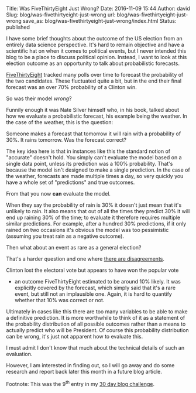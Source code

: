 Title: Was FiveThirtyEight Just Wrong?
Date: 2016-11-09 15:44
Author: david
Slug: blog/was-fivethirtyeight-just-wrong
url: blog/was-fivethirtyeight-just-wrong
save_as: blog/was-fivethirtyeight-just-wrong/index.html
Status: published

I have some brief thoughts about the outcome of the US election from an
entirely data science perspective. It's hard to remain objective and
have a scientific hat on when it comes to political events, but I never
intended this blog to be a place to discuss political opinion. Instead,
I want to look at this election outcome as an opportunity to talk about
probabilistic forecasts.

[FiveThirtyEight](http://fivethirtyeight.com/) tracked many polls over
time to forecast the probability of the two candidates. These fluctuated
quite a bit, but in the end their final forecast was an over 70%
probability of a Clinton win.

So was their model *wrong*?

Funnily enough it was Nate Silver himself who, in his book, talked about
how we evaluate a probabilistic forecast, his example being the weather.
In the case of the weather, this is the question:

Someone makes a forecast that tomorrow it will rain with a probability
of 30%. It rains tomorrow. Was the forecast correct?

The key idea here is that in instances like this the standard notion of
"accurate" doesn't hold. You simply can't evaluate the model based on a
single data point, unless its prediction was a 100% probability. That's
because the model isn't designed to make a single prediction. In the
case of the weather, forecasts are made multiple times a day, so very
quickly you have a whole set of "predictions" and true outcomes.

From that you now **can** evaluate the model.

When they say the probability of rain is 30% it doesn't just mean that
it's unlikely to rain. It also means that out of all the times they
predict 30% it will end up raining 30% of the time; to evaluate it
therefore requires multiple similar predictions. For example, after a
hundred 30% predictions, if it only rained on two occasions it's obvious
the model was too pessimistic (assuming you treat rain as a negative
outcome).

Then what about an event as rare as a general election?

That's a harder question and one where [there are disagreements](https://twitter.com/nntaleb/status/762033443932934144).

Clinton lost the electoral vote but appears to have won the popular vote
- an outcome FiveThirtyEight estimated to be around 10% likely. It was
explicitly covered by the forecast, which simply said that it's a rare
event, but still not an implausible one. Again, it is hard to quantify
whether that 10% was correct or not.

Ultimately in cases like this there are too many variables to be able to
make a definitive prediction. It is more worthwhile to think of it as a
statement of the probability distribution of all possible outcomes
rather than a means to actually predict who will be President. Of course
this probability distribution can be wrong, it's just not apparent how
to evaluate this.

I must admit I don't know that much about the technical details of such
an evaluation.

However, I am interested in finding out, so I will go away and do some
research and report back later this month in a future blog article.


Footnote: This was the 9<sup>th</sup> entry in my [30 day blog challenge](/blog/30-posts-in-30-days/).
